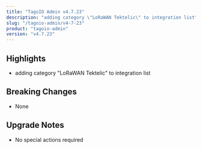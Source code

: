 ```yaml
---
title: "TagoIO Admin v4.7.23"
description: "adding category \"LoRaWAN Tektelic\" to integration list"
slug: "/tagoio-admin/v4-7-23"
product: "tagoio-admin"
version: "v4.7.23"
---
```


## Highlights

- adding category "LoRaWAN Tektelic" to integration list

## Breaking Changes

- None

## Upgrade Notes

- No special actions required
